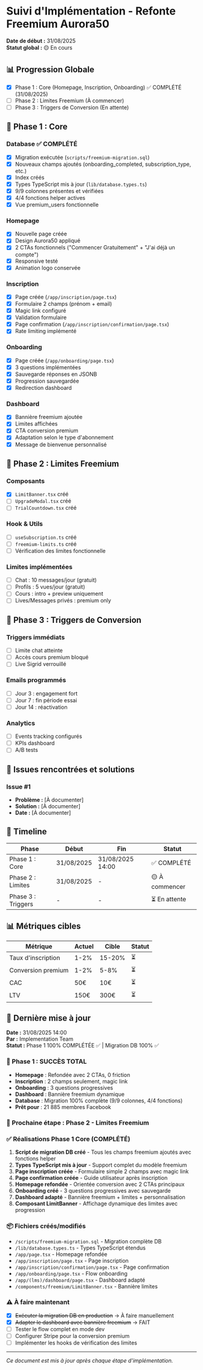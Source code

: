 # Suivi d'Implémentation - Refonte Freemium Aurora50

**Date de début :** 31/08/2025  
**Statut global :** 🟡 En cours

## 📊 Progression Globale
- [x] Phase 1 : Core (Homepage, Inscription, Onboarding) ✅ COMPLÉTÉ (31/08/2025)
- [ ] Phase 2 : Limites Freemium (À commencer)
- [ ] Phase 3 : Triggers de Conversion (En attente)

## 📝 Phase 1 : Core

### Database ✅ COMPLÉTÉ
- [x] Migration exécutée (`scripts/freemium-migration.sql`)
- [x] Nouveaux champs ajoutés (onboarding_completed, subscription_type, etc.)
- [x] Index créés
- [x] Types TypeScript mis à jour (`lib/database.types.ts`)
- [x] 9/9 colonnes présentes et vérifiées
- [x] 4/4 fonctions helper actives
- [x] Vue premium_users fonctionnelle

### Homepage
- [x] Nouvelle page créée
- [x] Design Aurora50 appliqué
- [x] 2 CTAs fonctionnels ("Commencer Gratuitement" + "J'ai déjà un compte")
- [x] Responsive testé
- [x] Animation logo conservée

### Inscription
- [x] Page créée (`/app/inscription/page.tsx`)
- [x] Formulaire 2 champs (prénom + email)
- [x] Magic link configuré
- [x] Validation formulaire
- [x] Page confirmation (`/app/inscription/confirmation/page.tsx`)
- [x] Rate limiting implémenté

### Onboarding
- [x] Page créée (`/app/onboarding/page.tsx`)
- [x] 3 questions implémentées
- [x] Sauvegarde réponses en JSONB
- [x] Progression sauvegardée
- [x] Redirection dashboard

### Dashboard
- [x] Bannière freemium ajoutée
- [x] Limites affichées
- [x] CTA conversion premium
- [x] Adaptation selon le type d'abonnement
- [x] Message de bienvenue personnalisé

## 📝 Phase 2 : Limites Freemium

### Composants
- [x] `LimitBanner.tsx` créé
- [ ] `UpgradeModal.tsx` créé
- [ ] `TrialCountdown.tsx` créé

### Hook & Utils
- [ ] `useSubscription.ts` créé
- [ ] `freemium-limits.ts` créé
- [ ] Vérification des limites fonctionnelle

### Limites implémentées
- [ ] Chat : 10 messages/jour (gratuit)
- [ ] Profils : 5 vues/jour (gratuit)
- [ ] Cours : intro + preview uniquement
- [ ] Lives/Messages privés : premium only

## 📝 Phase 3 : Triggers de Conversion

### Triggers immédiats
- [ ] Limite chat atteinte
- [ ] Accès cours premium bloqué
- [ ] Live Sigrid verrouillé

### Emails programmés
- [ ] Jour 3 : engagement fort
- [ ] Jour 7 : fin période essai
- [ ] Jour 14 : réactivation

### Analytics
- [ ] Events tracking configurés
- [ ] KPIs dashboard
- [ ] A/B tests

## 🐛 Issues rencontrées et solutions

### Issue #1
- **Problème :** [À documenter]
- **Solution :** [À documenter]
- **Date :** [À documenter]

## 📅 Timeline

| Phase | Début | Fin | Statut |
|-------|-------|-----|--------|
| Phase 1 : Core | 31/08/2025 | 31/08/2025 14:00 | ✅ COMPLÉTÉ |
| Phase 2 : Limites | 31/08/2025 | - | 🟡 À commencer |
| Phase 3 : Triggers | - | - | ⏳ En attente |

## 📊 Métriques cibles

| Métrique | Actuel | Cible | Statut |
|----------|--------|-------|--------|
| Taux d'inscription | 1-2% | 15-20% | ⏳ |
| Conversion premium | 1-2% | 5-8% | ⏳ |
| CAC | 50€ | 10€ | ⏳ |
| LTV | 150€ | 300€ | ⏳ |

## 🔄 Dernière mise à jour
**Date :** 31/08/2025 14:00  
**Par :** Implementation Team  
**Statut :** Phase 1 100% COMPLÉTÉE ✅ | Migration DB 100% ✅

### 🎉 Phase 1 : SUCCÈS TOTAL
- **Homepage** : Refondée avec 2 CTAs, 0 friction
- **Inscription** : 2 champs seulement, magic link
- **Onboarding** : 3 questions progressives
- **Dashboard** : Bannière freemium dynamique
- **Database** : Migration 100% complète (9/9 colonnes, 4/4 fonctions)
- **Prêt pour** : 21 885 membres Facebook

### 🚀 Prochaine étape : Phase 2 - Limites Freemium

### ✅ Réalisations Phase 1 Core (COMPLÉTÉ)
1. **Script de migration DB créé** - Tous les champs freemium ajoutés avec fonctions helper
2. **Types TypeScript mis à jour** - Support complet du modèle freemium
3. **Page inscription créée** - Formulaire simple 2 champs avec magic link
4. **Page confirmation créée** - Guide utilisateur après inscription  
5. **Homepage refondée** - Orientée conversion avec 2 CTAs principaux
6. **Onboarding créé** - 3 questions progressives avec sauvegarde
7. **Dashboard adapté** - Bannière freemium + limites + personnalisation
8. **Composant LimitBanner** - Affichage dynamique des limites avec progression

### 📦 Fichiers créés/modifiés
- `/scripts/freemium-migration.sql` - Migration complète DB
- `/lib/database.types.ts` - Types TypeScript étendus
- `/app/page.tsx` - Homepage refondée
- `/app/inscription/page.tsx` - Page inscription
- `/app/inscription/confirmation/page.tsx` - Page confirmation
- `/app/onboarding/page.tsx` - Flow onboarding
- `/app/(lms)/dashboard/page.tsx` - Dashboard adapté
- `/components/freemium/LimitBanner.tsx` - Bannière limites

### ⚠️ À faire maintenant
- [x] ~~Exécuter la migration DB en production~~ → À faire manuellement
- [x] ~~Adapter le dashboard avec bannière freemium~~ → FAIT
- [ ] Tester le flow complet en mode dev
- [ ] Configurer Stripe pour la conversion premium
- [ ] Implémenter les hooks de vérification des limites

---

*Ce document est mis à jour après chaque étape d'implémentation.*
